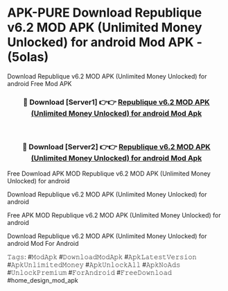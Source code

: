 # APK-PURE Download Republique v6.2 MOD APK (Unlimited Money Unlocked) for android Mod APK - (5olas)
Download Republique v6.2 MOD APK (Unlimited Money Unlocked) for android Free Mod APK

<div align="center">
<h3>🔴 Download [Server1] 👉👉 <a href="https://apk-comot.site?title=Republique_v6.2_MOD_APK_(Unlimited_Money_Unlocked)_for_android">Republique v6.2 MOD APK (Unlimited Money Unlocked) for android Mod Apk</a></h3><br>

<h3>🔴 Download [Server2] 👉👉 <a href="https://apk-comot.site?title=Republique_v6.2_MOD_APK_(Unlimited_Money_Unlocked)_for_android">Republique v6.2 MOD APK (Unlimited Money Unlocked) for android Mod Apk</a></h3>
</div>


Free Download APK MOD Republique v6.2 MOD APK (Unlimited Money Unlocked) for android

Download Republique v6.2 MOD APK (Unlimited Money Unlocked) for android 

Free APK MOD Republique v6.2 MOD APK (Unlimited Money Unlocked) for android 

Download Republique v6.2 MOD APK (Unlimited Money Unlocked) for android Mod For Android

𝚃𝚊𝚐𝚜: #𝙼𝚘𝚍𝙰𝚙𝚔 #𝙳𝚘𝚠𝚗𝚕𝚘𝚊𝚍𝙼𝚘𝚍𝙰𝚙𝚔 #𝙰𝚙𝚔𝙻𝚊𝚝𝚎𝚜𝚝𝚅𝚎𝚛𝚜𝚒𝚘𝚗 #𝙰𝚙𝚔𝚄𝚗𝚕𝚒𝚖𝚒𝚝𝚎𝚍𝙼𝚘𝚗𝚎𝚢 #𝙰𝚙𝚔𝚄𝚗𝚕𝚘𝚌𝚔𝙰𝚕𝚕 #𝙰𝚙𝚔𝙽𝚘𝙰𝚍𝚜 #𝚄𝚗𝚕𝚘𝚌𝚔𝙿𝚛𝚎𝚖𝚒𝚞𝚖 #𝙵𝚘𝚛𝙰𝚗𝚍𝚛𝚘𝚒𝚍 #𝙵𝚛𝚎𝚎𝙳𝚘𝚠𝚗𝚕𝚘𝚊𝚍 #home_design_mod_apk